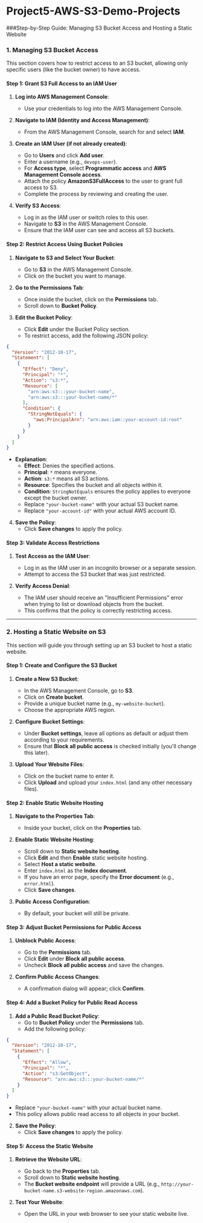 # Project5-AWS-S3-Demo-Projects

###Step-by-Step Guide: Managing S3 Bucket Access and Hosting a Static Website
### **1. Managing S3 Bucket Access**

This section covers how to restrict access to an S3 bucket, allowing only specific users (like the bucket owner) to have access.

#### **Step 1: Grant S3 Full Access to an IAM User**

1. **Log into AWS Management Console**:
   - Use your credentials to log into the AWS Management Console.

2. **Navigate to IAM (Identity and Access Management)**:
   - From the AWS Management Console, search for and select **IAM**.

3. **Create an IAM User (if not already created)**:
   - Go to **Users** and click **Add user**.
   - Enter a username (e.g., `devops-user`).
   - For **Access type**, select **Programmatic access** and **AWS Management Console access**.
   - Attach the policy **AmazonS3FullAccess** to the user to grant full access to S3.
   - Complete the process by reviewing and creating the user.

4. **Verify S3 Access**:
   - Log in as the IAM user or switch roles to this user.
   - Navigate to **S3** in the AWS Management Console.
   - Ensure that the IAM user can see and access all S3 buckets.

#### **Step 2: Restrict Access Using Bucket Policies**

1. **Navigate to S3 and Select Your Bucket**:
   - Go to **S3** in the AWS Management Console.
   - Click on the bucket you want to manage.

2. **Go to the Permissions Tab**:
   - Once inside the bucket, click on the **Permissions** tab.
   - Scroll down to **Bucket Policy**.

3. **Edit the Bucket Policy**:
   - Click **Edit** under the Bucket Policy section.
   - To restrict access, add the following JSON policy:

```json
{
  "Version": "2012-10-17",
  "Statement": [
    {
      "Effect": "Deny",
      "Principal": "*",
      "Action": "s3:*",
      "Resource": [
        "arn:aws:s3:::your-bucket-name",
        "arn:aws:s3:::your-bucket-name/*"
      ],
      "Condition": {
        "StringNotEquals": {
          "aws:PrincipalArn": "arn:aws:iam::your-account-id:root"
        }
      }
    }
  ]
}
```

   - **Explanation**:
     - **Effect**: Denies the specified actions.
     - **Principal**: `*` means everyone.
     - **Action**: `s3:*` means all S3 actions.
     - **Resource**: Specifies the bucket and all objects within it.
     - **Condition**: `StringNotEquals` ensures the policy applies to everyone except the bucket owner.
     - Replace `"your-bucket-name"` with your actual S3 bucket name.
     - Replace `"your-account-id"` with your actual AWS account ID.

4. **Save the Policy**:
   - Click **Save changes** to apply the policy.

#### **Step 3: Validate Access Restrictions**

1. **Test Access as the IAM User**:
   - Log in as the IAM user in an incognito browser or a separate session.
   - Attempt to access the S3 bucket that was just restricted.

2. **Verify Access Denial**:
   - The IAM user should receive an "Insufficient Permissions" error when trying to list or download objects from the bucket.
   - This confirms that the policy is correctly restricting access.

---

### **2. Hosting a Static Website on S3**

This section will guide you through setting up an S3 bucket to host a static website.

#### **Step 1: Create and Configure the S3 Bucket**

1. **Create a New S3 Bucket**:
   - In the AWS Management Console, go to **S3**.
   - Click on **Create bucket**.
   - Provide a unique bucket name (e.g., `my-website-bucket`).
   - Choose the appropriate AWS region.

2. **Configure Bucket Settings**:
   - Under **Bucket settings**, leave all options as default or adjust them according to your requirements.
   - Ensure that **Block all public access** is checked initially (you'll change this later).

3. **Upload Your Website Files**:
   - Click on the bucket name to enter it.
   - Click **Upload** and upload your `index.html` (and any other necessary files).

#### **Step 2: Enable Static Website Hosting**

1. **Navigate to the Properties Tab**:
   - Inside your bucket, click on the **Properties** tab.

2. **Enable Static Website Hosting**:
   - Scroll down to **Static website hosting**.
   - Click **Edit** and then **Enable** static website hosting.
   - Select **Host a static website**.
   - Enter `index.html` as the **Index document**.
   - If you have an error page, specify the **Error document** (e.g., `error.html`).
   - Click **Save changes**.

3. **Public Access Configuration**:
   - By default, your bucket will still be private.

#### **Step 3: Adjust Bucket Permissions for Public Access**

1. **Unblock Public Access**:
   - Go to the **Permissions** tab.
   - Click **Edit** under **Block all public access**.
   - Uncheck **Block all public access** and save the changes.

2. **Confirm Public Access Changes**:
   - A confirmation dialog will appear; click **Confirm**.

#### **Step 4: Add a Bucket Policy for Public Read Access**

1. **Add a Public Read Bucket Policy**:
   - Go to **Bucket Policy** under the **Permissions** tab.
   - Add the following policy:

```json
{
  "Version": "2012-10-17",
  "Statement": [
    {
      "Effect": "Allow",
      "Principal": "*",
      "Action": "s3:GetObject",
      "Resource": "arn:aws:s3:::your-bucket-name/*"
    }
  ]
}
```
   - Replace `"your-bucket-name"` with your actual bucket name.
   - This policy allows public read access to all objects in your bucket.

2. **Save the Policy**:
   - Click **Save changes** to apply the policy.

#### **Step 5: Access the Static Website**

1. **Retrieve the Website URL**:
   - Go back to the **Properties** tab.
   - Scroll down to **Static website hosting**.
   - The **Bucket website endpoint** will provide a URL (e.g., `http://your-bucket-name.s3-website-region.amazonaws.com`).

2. **Test Your Website**:
   - Open the URL in your web browser to see your static website live.

